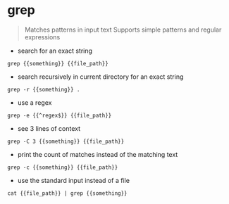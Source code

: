 # grep

> Matches patterns in input text
> Supports simple patterns and regular expressions

- search for an exact string
 
`grep {{something}} {{file_path}}`

- search recursively in current directory for an exact string

`grep -r {{something}} .`

- use a regex

`grep -e {{^regex$}} {{file_path}}`

- see 3 lines of context

`grep -C 3 {{something}} {{file_path}}`

- print the count of matches instead of the matching text 

`grep -c {{something}} {{file_path}}`

- use the standard input instead of a file

`cat {{file_path}} | grep {{something}}`
